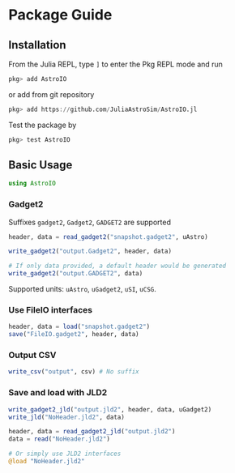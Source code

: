 # Package Guide

## Installation

From the Julia REPL, type `]` to enter the Pkg REPL mode and run
```julia
pkg> add AstroIO
```
or add from git repository
```julia
pkg> add https://github.com/JuliaAstroSim/AstroIO.jl
```

Test the package by
```julia
pkg> test AstroIO
```

## Basic Usage

```julia
using AstroIO
```

### Gadget2

Suffixes `gadget2`, `Gadget2`, `GADGET2` are supported

```julia
header, data = read_gadget2("snapshot.gadget2", uAstro)

write_gadget2("output.Gadget2", header, data)

# If only data provided, a default header would be generated
write_gadget2("output.GADGET2", data)
```

Supported units: `uAstro`, `uGadget2`, `uSI`, `uCSG`.

### Use FileIO interfaces

```julia
header, data = load("snapshot.gadget2")
save("FileIO.gadget2", header, data)
```

### Output CSV

```julia
write_csv("output", csv) # No suffix
```

### Save and load with JLD2

```julia
write_gadget2_jld("output.jld2", header, data, uGadget2)
write_jld("NoHeader.jld2", data)

header, data = read_gadget2_jld("output.jld2")
data = read("NoHeader.jld2")

# Or simply use JLD2 interfaces
@load "NoHeader.jld2"
```
